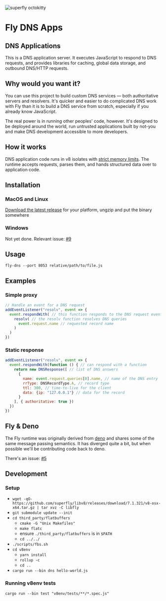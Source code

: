 ![superfly octokitty](https://user-images.githubusercontent.com/7375749/44759033-57b92780-aafd-11e8-880c-818b01c65ff3.png)

# Fly DNS Apps

## DNS Applications

This is a DNS application server. It executes JavaScript to respond to DNS requests, and provides libraries for caching, global data storage, and outbound DNS/HTTP requests.

## Why would you want it?

You can use this project to build custom DNS services — both authoritative servers and resolvers. It's quicker and easier to do complicated DNS work with Fly than it is to build a DNS service from scratch, especially if you already know JavaScript. 

The real power is in running other peoples' code, however. It's designed to be deployed around the world, run untrusted applications built by not-you and make DNS development accessible to more developers.

## How it works

DNS application code runs in v8 isolates with [strict memory limits](https://github.com/superfly/fly.rs/blob/master/src/runtime.rs#L239-L245). The runtime accepts requests, parses them, and hands structured data over to application code.

## Installation

### MacOS and Linux

[Download the latest release](https://github.com/superfly/fly.rs/releases) for your platform, ungzip and put the binary somewhere

### Windows

Not yet done. Relevant issue: [#9](https://github.com/superfly/fly.rs/issues/9)

## Usage

```
fly-dns --port 8053 relative/path/to/file.js
```

## Examples

### Simple proxy

```javascript
// Handle an event for a DNS request
addEventListener("resolv", event => {
  event.respondWith( // this function responds to the DNS request event
    resolv( // the resolv function resolves DNS queries
      event.request.name // requested record name
    )
  )
})
```

### Static response

```javascript
addEventListener("resolv", event => {
  event.respondWith(function () { // can respond with a function
    return new DNSResponse([ // list of DNS answers
      {
        name: event.request.queries[0].name, // name of the DNS entry
        rrType: DNSRecordType.A, // record type
        ttl: 300, // time-to-live for the client
        data: {ip: "127.0.0.1"} // data for the record
      }
    ], { authoritative: true })
  })
})
```

## Fly & Deno

The Fly runtime was originally derived from [deno](/denoland/deno) and shares some of the same message passing semantics. It has diverged quite a bit, but when possible we'll be contributing code back to deno.

There's an issue: [#5](https://github.com/superfly/fly.rs/issues/5)

## Development

### Setup

- `wget -qO- https://github.com/superfly/libv8/releases/download/7.1.321/v8-osx-x64.tar.gz | tar xvz -C libfly`
- `git submodule update --init`
- `cd third_party/flatbuffers`
  - `cmake -G "Unix Makefiles"`
  - `make flatc`
  - ensure `./third_party/flatbuffers` is in `$PATH`
  - `cd ../../`
- `./scripts/fbs.sh`
- `cd v8env`
  - `yarn install`
  - `rollup -c`
  - `cd ..`
- `cargo run --bin dns hello-world.js`

### Running v8env tests

```
cargo run --bin test "v8env/tests/**/*.spec.js"
```
